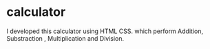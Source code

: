 # calculator
I developed this calculator using HTML CSS. which perform Addition, Substraction , Multiplication and Division.
